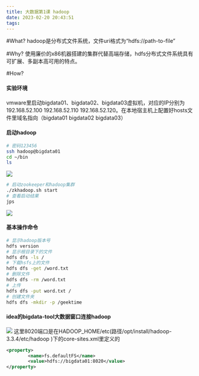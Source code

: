 ```yaml
---
title: 大数据第1课 hadoop
date: 2023-02-20 20:43:51
tags:
---
```


#What?
hadoop是分布式文件系统，文件uri格式为“hdfs://path-to-file”

#Why?
使用廉价的x86机器搭建的集群代替高端存储，hdfs分布式文件系统具有可扩展、多副本高可用的特点。

#How?

#### 实验环境
vmware里启动bigdata01、bigdata02、bigdata03虚拟机，对应的IP分别为192.168.52.100  192.168.52.110  192.168.52.120。在本地宿主机上配置好hosts文件里域名指向（bigdata01 bigdata02 bigdata03）

#### 启动hadoop

```bash
# 密码123456
ssh hadoop@bigdata01  
cd ~/bin
ls
```
![](https://cdn.jsdelivr.net/gh/tobyforever/uploadpic/upload/20230307104610.png)

```bash
# 启动zookeeper和hadoop集群
./zkhadoop.sh start 
# 查看启动结果  
jps 

```
![](https://cdn.jsdelivr.net/gh/tobyforever/uploadpic/upload/20230307105523.png)

#### 基本操作命令
```bash
# 显示hadoop版本号
hdfs version
# 显示根目录下的文件
hdfs dfs -ls /
# 下载hsfs上的文件
hdfs dfs -get /word.txt
# 删除文件
hdfs dfs -rm /word.txt
# 上传
hdfs dfs -put word.txt /
# 创建文件夹
hdfs dfs -mkdir -p /geektime
```

#### idea的bigdata-tool大数据窗口连接hadoop
![](https://cdn.jsdelivr.net/gh/tobyforever/uploadpic/upload/20230307110700.png)
这里8020端口是在HADOOP_HOME/etc(路径/opt/install/hadoop-3.3.4/etc/hadoop
)下的core-sites.xml里定义的
```xml
<property>
        <name>fs.defaultFS</name>
        <value>hdfs://bigdata01:8020</value>
</property>
```